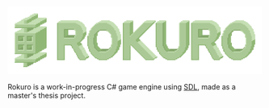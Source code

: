 ![Rokuro logo](.github/logo.png)

Rokuro is a work-in-progress C# game engine using [SDL](http://libsdl.org/), made as a master's thesis project.
